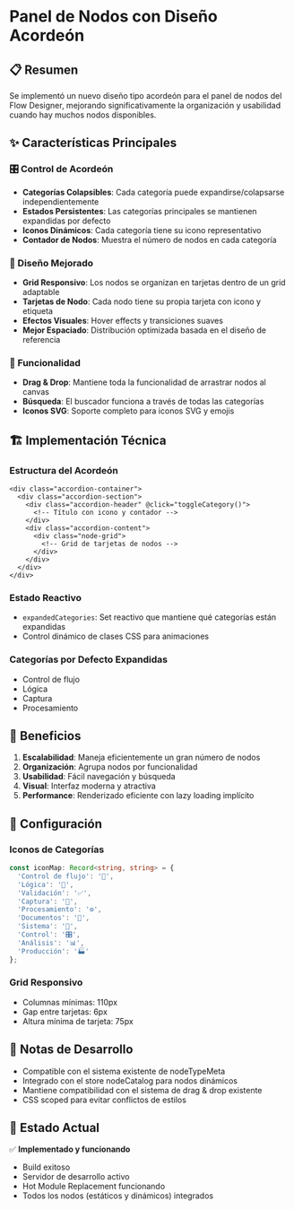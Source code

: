 # Panel de Nodos con Diseño Acordeón

## 📋 Resumen
Se implementó un nuevo diseño tipo acordeón para el panel de nodos del Flow Designer, mejorando significativamente la organización y usabilidad cuando hay muchos nodos disponibles.

## ✨ Características Principales

### 🎛️ Control de Acordeón
- **Categorías Colapsibles**: Cada categoría puede expandirse/colapsarse independientemente
- **Estados Persistentes**: Las categorías principales se mantienen expandidas por defecto
- **Iconos Dinámicos**: Cada categoría tiene su icono representativo
- **Contador de Nodos**: Muestra el número de nodos en cada categoría

### 🎨 Diseño Mejorado
- **Grid Responsivo**: Los nodos se organizan en tarjetas dentro de un grid adaptable
- **Tarjetas de Nodo**: Cada nodo tiene su propia tarjeta con icono y etiqueta
- **Efectos Visuales**: Hover effects y transiciones suaves
- **Mejor Espaciado**: Distribución optimizada basada en el diseño de referencia

### 📱 Funcionalidad
- **Drag & Drop**: Mantiene toda la funcionalidad de arrastrar nodos al canvas
- **Búsqueda**: El buscador funciona a través de todas las categorías
- **Iconos SVG**: Soporte completo para iconos SVG y emojis

## 🏗️ Implementación Técnica

### Estructura del Acordeón
```vue
<div class="accordion-container">
  <div class="accordion-section">
    <div class="accordion-header" @click="toggleCategory()">
      <!-- Título con icono y contador -->
    </div>
    <div class="accordion-content">
      <div class="node-grid">
        <!-- Grid de tarjetas de nodos -->
      </div>
    </div>
  </div>
</div>
```

### Estado Reactivo
- `expandedCategories`: Set reactivo que mantiene qué categorías están expandidas
- Control dinámico de clases CSS para animaciones

### Categorías por Defecto Expandidas
- Control de flujo
- Lógica  
- Captura
- Procesamiento

## 🎯 Beneficios

1. **Escalabilidad**: Maneja eficientemente un gran número de nodos
2. **Organización**: Agrupa nodos por funcionalidad
3. **Usabilidad**: Fácil navegación y búsqueda
4. **Visual**: Interfaz moderna y atractiva
5. **Performance**: Renderizado eficiente con lazy loading implícito

## 🔧 Configuración

### Iconos de Categorías
```typescript
const iconMap: Record<string, string> = {
  'Control de flujo': '🔀',
  'Lógica': '🧠', 
  'Validación': '✅',
  'Captura': '📝',
  'Procesamiento': '⚙️',
  'Documentos': '📄',
  'Sistema': '🔧',
  'Control': '🎛️',
  'Análisis': '📊',
  'Producción': '🏭'
};
```

### Grid Responsivo
- Columnas mínimas: 110px
- Gap entre tarjetas: 6px
- Altura mínima de tarjeta: 75px

## 📝 Notas de Desarrollo

- Compatible con el sistema existente de nodeTypeMeta
- Integrado con el store nodeCatalog para nodos dinámicos
- Mantiene compatibilidad con el sistema de drag & drop existente
- CSS scoped para evitar conflictos de estilos

## 🚀 Estado Actual
✅ **Implementado y funcionando**
- Build exitoso
- Servidor de desarrollo activo
- Hot Module Replacement funcionando
- Todos los nodos (estáticos y dinámicos) integrados
